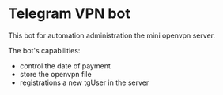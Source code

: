 # Telegram VPN bot

This bot for automation administration the mini openvpn server.

The bot's capabilities:
- control the date of payment
- store the openvpn file
- registrations a new tgUser in the server